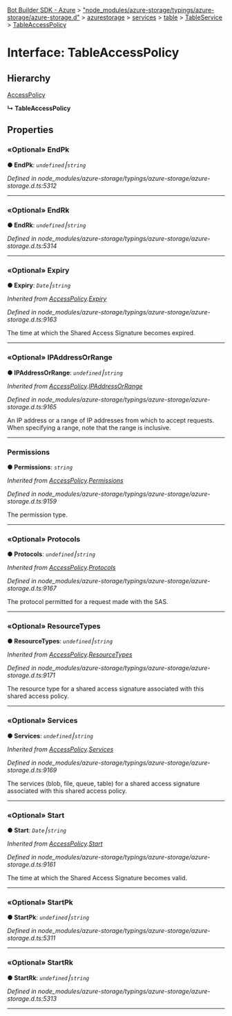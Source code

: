 [Bot Builder SDK - Azure](../README.md) > ["node_modules/azure-storage/typings/azure-storage/azure-storage.d"](../modules/_node_modules_azure_storage_typings_azure_storage_azure_storage_d_.md) > [azurestorage](../modules/_node_modules_azure_storage_typings_azure_storage_azure_storage_d_.azurestorage.md) > [services](../modules/_node_modules_azure_storage_typings_azure_storage_azure_storage_d_.azurestorage.services.md) > [table](../modules/_node_modules_azure_storage_typings_azure_storage_azure_storage_d_.azurestorage.services.table.md) > [TableService](../modules/_node_modules_azure_storage_typings_azure_storage_azure_storage_d_.azurestorage.services.table.tableservice.md) > [TableAccessPolicy](../interfaces/_node_modules_azure_storage_typings_azure_storage_azure_storage_d_.azurestorage.services.table.tableservice.tableaccesspolicy.md)



# Interface: TableAccessPolicy

## Hierarchy


 [AccessPolicy](_node_modules_azure_storage_typings_azure_storage_azure_storage_d_.azurestorage.common.accesspolicy.md)

**↳ TableAccessPolicy**








## Properties
<a id="endpk"></a>

### «Optional» EndPk

**●  EndPk**:  *`undefined`⎮`string`* 

*Defined in node_modules/azure-storage/typings/azure-storage/azure-storage.d.ts:5312*





___

<a id="endrk"></a>

### «Optional» EndRk

**●  EndRk**:  *`undefined`⎮`string`* 

*Defined in node_modules/azure-storage/typings/azure-storage/azure-storage.d.ts:5314*





___

<a id="expiry"></a>

### «Optional» Expiry

**●  Expiry**:  *`Date`⎮`string`* 

*Inherited from [AccessPolicy](_node_modules_azure_storage_typings_azure_storage_azure_storage_d_.azurestorage.common.accesspolicy.md).[Expiry](_node_modules_azure_storage_typings_azure_storage_azure_storage_d_.azurestorage.common.accesspolicy.md#expiry)*

*Defined in node_modules/azure-storage/typings/azure-storage/azure-storage.d.ts:9163*



The time at which the Shared Access Signature becomes expired.




___

<a id="ipaddressorrange"></a>

### «Optional» IPAddressOrRange

**●  IPAddressOrRange**:  *`undefined`⎮`string`* 

*Inherited from [AccessPolicy](_node_modules_azure_storage_typings_azure_storage_azure_storage_d_.azurestorage.common.accesspolicy.md).[IPAddressOrRange](_node_modules_azure_storage_typings_azure_storage_azure_storage_d_.azurestorage.common.accesspolicy.md#ipaddressorrange)*

*Defined in node_modules/azure-storage/typings/azure-storage/azure-storage.d.ts:9165*



An IP address or a range of IP addresses from which to accept requests. When specifying a range, note that the range is inclusive.




___

<a id="permissions"></a>

###  Permissions

**●  Permissions**:  *`string`* 

*Inherited from [AccessPolicy](_node_modules_azure_storage_typings_azure_storage_azure_storage_d_.azurestorage.common.accesspolicy.md).[Permissions](_node_modules_azure_storage_typings_azure_storage_azure_storage_d_.azurestorage.common.accesspolicy.md#permissions)*

*Defined in node_modules/azure-storage/typings/azure-storage/azure-storage.d.ts:9159*



The permission type.




___

<a id="protocols"></a>

### «Optional» Protocols

**●  Protocols**:  *`undefined`⎮`string`* 

*Inherited from [AccessPolicy](_node_modules_azure_storage_typings_azure_storage_azure_storage_d_.azurestorage.common.accesspolicy.md).[Protocols](_node_modules_azure_storage_typings_azure_storage_azure_storage_d_.azurestorage.common.accesspolicy.md#protocols)*

*Defined in node_modules/azure-storage/typings/azure-storage/azure-storage.d.ts:9167*



The protocol permitted for a request made with the SAS.




___

<a id="resourcetypes"></a>

### «Optional» ResourceTypes

**●  ResourceTypes**:  *`undefined`⎮`string`* 

*Inherited from [AccessPolicy](_node_modules_azure_storage_typings_azure_storage_azure_storage_d_.azurestorage.common.accesspolicy.md).[ResourceTypes](_node_modules_azure_storage_typings_azure_storage_azure_storage_d_.azurestorage.common.accesspolicy.md#resourcetypes)*

*Defined in node_modules/azure-storage/typings/azure-storage/azure-storage.d.ts:9171*



The resource type for a shared access signature associated with this shared access policy.




___

<a id="services"></a>

### «Optional» Services

**●  Services**:  *`undefined`⎮`string`* 

*Inherited from [AccessPolicy](_node_modules_azure_storage_typings_azure_storage_azure_storage_d_.azurestorage.common.accesspolicy.md).[Services](_node_modules_azure_storage_typings_azure_storage_azure_storage_d_.azurestorage.common.accesspolicy.md#services)*

*Defined in node_modules/azure-storage/typings/azure-storage/azure-storage.d.ts:9169*



The services (blob, file, queue, table) for a shared access signature associated with this shared access policy.




___

<a id="start"></a>

### «Optional» Start

**●  Start**:  *`Date`⎮`string`* 

*Inherited from [AccessPolicy](_node_modules_azure_storage_typings_azure_storage_azure_storage_d_.azurestorage.common.accesspolicy.md).[Start](_node_modules_azure_storage_typings_azure_storage_azure_storage_d_.azurestorage.common.accesspolicy.md#start)*

*Defined in node_modules/azure-storage/typings/azure-storage/azure-storage.d.ts:9161*



The time at which the Shared Access Signature becomes valid.




___

<a id="startpk"></a>

### «Optional» StartPk

**●  StartPk**:  *`undefined`⎮`string`* 

*Defined in node_modules/azure-storage/typings/azure-storage/azure-storage.d.ts:5311*





___

<a id="startrk"></a>

### «Optional» StartRk

**●  StartRk**:  *`undefined`⎮`string`* 

*Defined in node_modules/azure-storage/typings/azure-storage/azure-storage.d.ts:5313*





___


